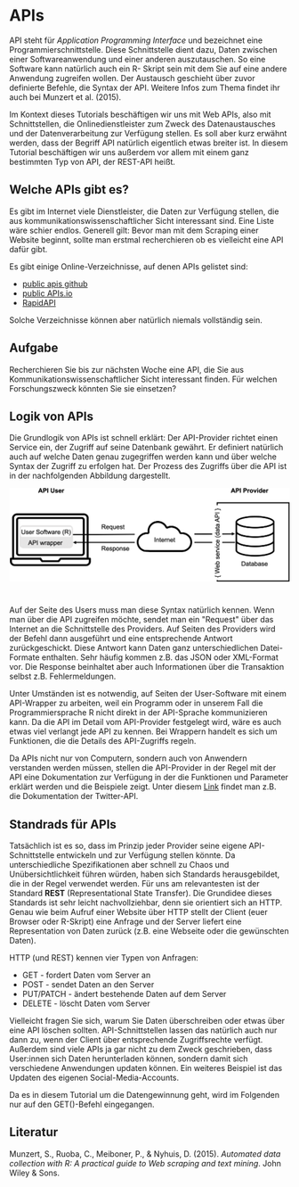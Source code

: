 # APIs

API steht für *Application Programming Interface* und bezeichnet eine Programmierschnittstelle. Diese Schnittstelle dient dazu, Daten zwischen einer Softwareanwendung und einer anderen auszutauschen. So eine Software kann natürlich auch ein R- Skript sein mit dem Sie auf eine andere Anwendung zugreifen wollen. Der Austausch geschieht über zuvor definierte Befehle, die Syntax der API. Weitere Infos zum Thema findet ihr auch bei Munzert et al. (2015).

Im Kontext dieses Tutorials beschäftigen wir uns mit Web APIs, also mit Schnittstellen, die Onlinedienstleister zum Zweck des Datenaustausches und der Datenverarbeitung zur Verfügung stellen. Es soll aber kurz erwähnt werden, dass der Begriff API natürlich eigentlich etwas breiter ist. In diesem Tutorial beschäftigen wir uns außerdem vor allem mit einem ganz bestimmten Typ von API, der REST-API heißt.


## Welche APIs gibt es?
Es gibt im Internet viele Dienstleister, die Daten zur Verfügung stellen, die aus kommunikationswissenschaftlicher Sicht interessant sind. Eine Liste wäre schier endlos. Generell gilt: Bevor man mit dem Scraping einer Website beginnt, sollte man erstmal recherchieren ob es vielleicht eine API dafür gibt.

Es gibt einige Online-Verzeichnisse, auf denen APIs gelistet sind: 
- [public apis github](https://github.com/public-apis/public-apis/blob/145ea881b2b15034d7207f7f7b6a781994fbb574/README.md#music)
- [public APIs.io](https://public-apis.io/)
- [RapidAPI](https://rapidapi.com/)

Solche Verzeichnisse können aber natürlich niemals vollständig sein.


## Aufgabe
Recherchieren Sie bis zur nächsten Woche eine API, die Sie aus Kommunikationswissenschaftlicher Sicht interessant finden. Für welchen Forschungszweck könnten Sie sie einsetzen? 


## Logik von APIs

Die Grundlogik von APIs ist schnell erklärt: Der API-Provider richtet einen Service ein, der Zugriff auf seine Datenbank gewährt. Er definiert natürlich auch auf welche Daten genau zugegriffen werden kann und über welche Syntax der Zugriff zu erfolgen hat. Der Prozess des Zugriffs über die API ist in der nachfolgenden Abbildung dargestellt.

<img src="img/api_logic.png" alt="Logik einer REST-API" style="margin-bottom:25px">

Auf der Seite des Users muss man diese Syntax natürlich kennen. Wenn man über die API zugreifen möchte, sendet man ein "Request" über das Internet an die Schnittstelle des Providers. Auf Seiten des Providers wird der Befehl dann ausgeführt und eine entsprechende Antwort zurückgeschickt. Diese Antwort kann Daten ganz unterschiedlichen Datei-Formate enthalten. Sehr häufig kommen z.B. das JSON oder XML-Format vor. Die Response beinhaltet aber auch Informationen über die Transaktion selbst z.B. Fehlermeldungen.

Unter Umständen ist es notwendig, auf Seiten der User-Software mit einem API-Wrapper zu arbeiten, weil ein Programm oder in unserem Fall die Programmiersprache R nicht direkt in der API-Sprache kommunizieren kann. Da die API im Detail vom API-Provider festgelegt wird, wäre es auch etwas viel verlangt jede API zu kennen. Bei Wrappern handelt es sich um Funktionen, die die Details des API-Zugriffs regeln.

Da APIs nicht nur von Computern, sondern auch von Anwendern verstanden werden müssen, stellen die API-Provider in der Regel mit der API eine Dokumentation zur Verfügung in der die Funktionen und Parameter erklärt werden und die Beispiele zeigt. Unter diesem [Link](https://developer.twitter.com/en/docs/twitter-api) findet man z.B. die Dokumentation der Twitter-API.


## Standrads für APIs

Tatsächlich ist es so, dass im Prinzip jeder Provider seine eigene API-Schnittstelle entwickeln und zur Verfügung stellen könnte. Da unterschiedliche Spezifikationen aber schnell zu Chaos und Unübersichtlichkeit führen würden, haben sich Standards herausgebildet, die in der Regel verwendet werden. Für uns am relevantesten ist der Standard **REST** (Representational State Transfer). Die Grundidee dieses Standards ist sehr leicht nachvollziehbar, denn sie orientiert sich an HTTP. Genau wie beim Aufruf einer Website über HTTP stellt der Client (euer Browser oder R-Skript) eine Anfrage und der Server liefert eine Representation von Daten zurück (z.B. eine Webseite oder die gewünschten Daten).

HTTP (und REST) kennen vier Typen von Anfragen:
- GET - fordert Daten vom Server an
- POST - sendet Daten an den Server
- PUT/PATCH - ändert bestehende Daten auf dem Server
- DELETE - löscht Daten vom Server

Vielleicht fragen Sie sich, warum Sie Daten überschreiben oder etwas über eine API löschen sollten. API-Schnittstellen lassen das natürlich auch nur dann zu, wenn der Client über entsprechende Zugriffsrechte verfügt. Außerdem sind viele APIs ja gar nicht zu dem Zweck geschrieben, dass User:innen sich Daten herunterladen können, sondern damit sich verschiedene Anwendungen updaten können. Ein weiteres Beispiel ist das Updaten des eigenen Social-Media-Accounts.

Da es in diesem Tutorial um die Datengewinnung geht, wird im Folgenden nur auf den GET()-Befehl eingegangen.

## Literatur

Munzert, S., Ruoba, C., Meiboner, P., & Nyhuis, D. (2015). *Automated data collection with R: A practical guide to Web scraping and text mining*. John Wiley & Sons.
